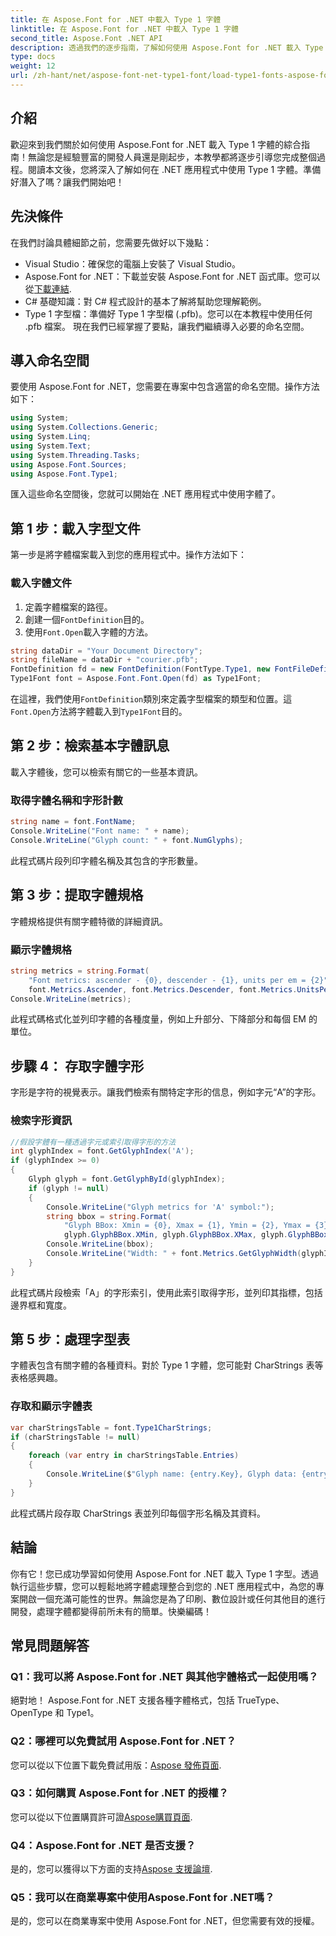 ```yaml
---
title: 在 Aspose.Font for .NET 中載入 Type 1 字體
linktitle: 在 Aspose.Font for .NET 中載入 Type 1 字體
second_title: Aspose.Font .NET API
description: 透過我們的逐步指南，了解如何使用 Aspose.Font for .NET 載入 Type 1 字型。非常適合希望掌握 .NET 應用程式中的字體處理的開發人員。
type: docs
weight: 12
url: /zh-hant/net/aspose-font-net-type1-font/load-type1-fonts-aspose-font-net/
---
```

## 介紹
歡迎來到我們關於如何使用 Aspose.Font for .NET 載入 Type 1 字體的綜合指南！無論您是經驗豐富的開發人員還是剛起步，本教學都將逐步引導您完成整個過程。閱讀本文後，您將深入了解如何在 .NET 應用程式中使用 Type 1 字體。準備好潛入了嗎？讓我們開始吧！
## 先決條件
在我們討論具體細節之前，您需要先做好以下幾點：
- Visual Studio：確保您的電腦上安裝了 Visual Studio。
-  Aspose.Font for .NET：下載並安裝 Aspose.Font for .NET 函式庫。您可以從[下載連結](https://releases.aspose.com/font/net/).
- C# 基礎知識：對 C# 程式設計的基本了解將幫助您理解範例。
- Type 1 字型檔：準備好 Type 1 字型檔 (.pfb)。您可以在本教程中使用任何 .pfb 檔案。
現在我們已經掌握了要點，讓我們繼續導入必要的命名空間。
## 導入命名空間
要使用 Aspose.Font for .NET，您需要在專案中包含適當的命名空間。操作方法如下：
```csharp
using System;
using System.Collections.Generic;
using System.Linq;
using System.Text;
using System.Threading.Tasks;
using Aspose.Font.Sources;
using Aspose.Font.Type1;
```
匯入這些命名空間後，您就可以開始在 .NET 應用程式中使用字體了。
## 第 1 步：載入字型文件
第一步是將字體檔案載入到您的應用程式中。操作方法如下：
### 載入字體文件
1. 定義字體檔案的路徑。
2. 創建一個`FontDefinition`目的。
3. 使用`Font.Open`載入字體的方法。
```csharp
string dataDir = "Your Document Directory";
string fileName = dataDir + "courier.pfb";
FontDefinition fd = new FontDefinition(FontType.Type1, new FontFileDefinition("pfb", new FileSystemStreamSource(fileName)));
Type1Font font = Aspose.Font.Font.Open(fd) as Type1Font;
```
在這裡，我們使用`FontDefinition`類別來定義字型檔案的類型和位置。這`Font.Open`方法將字體載入到`Type1Font`目的。
## 第 2 步：檢索基本字體訊息
載入字體後，您可以檢索有關它的一些基本資訊。
### 取得字體名稱和字形計數
```csharp
string name = font.FontName;
Console.WriteLine("Font name: " + name);
Console.WriteLine("Glyph count: " + font.NumGlyphs);
```
此程式碼片段列印字體名稱及其包含的字形數量。 
## 第 3 步：提取字體規格
字體規格提供有關字體特徵的詳細資訊。
### 顯示字體規格
```csharp
string metrics = string.Format(
    "Font metrics: ascender - {0}, descender - {1}, units per em = {2}",
    font.Metrics.Ascender, font.Metrics.Descender, font.Metrics.UnitsPerEM);
Console.WriteLine(metrics);
```
此程式碼格式化並列印字體的各種度量，例如上升部分、下降部分和每個 EM 的單位。
## 步驟 4： 存取字體字形
字形是字符的視覺表示。讓我們檢索有關特定字形的信息，例如字元“A”的字形。
### 檢索字形資訊
```csharp
//假設字體有一種透過字元或索引取得字形的方法
int glyphIndex = font.GetGlyphIndex('A');
if (glyphIndex >= 0)
{
    Glyph glyph = font.GetGlyphById(glyphIndex);
    if (glyph != null)
    {
        Console.WriteLine("Glyph metrics for 'A' symbol:");
        string bbox = string.Format(
            "Glyph BBox: Xmin = {0}, Xmax = {1}, Ymin = {2}, Ymax = {3}",
            glyph.GlyphBBox.XMin, glyph.GlyphBBox.XMax, glyph.GlyphBBox.YMin, glyph.GlyphBBox.YMax);
        Console.WriteLine(bbox);
        Console.WriteLine("Width: " + font.Metrics.GetGlyphWidth(glyphIndex));
    }
}
```
此程式碼片段檢索「A」的字形索引，使用此索引取得字形，並列印其指標，包括邊界框和寬度。
## 第 5 步：處理字型表
字體表包含有關字體的各種資料。對於 Type 1 字體，您可能對 CharStrings 表等表格感興趣。
### 存取和顯示字體表
```csharp
var charStringsTable = font.Type1CharStrings;
if (charStringsTable != null)
{
    foreach (var entry in charStringsTable.Entries)
    {
        Console.WriteLine($"Glyph name: {entry.Key}, Glyph data: {entry.Value}");
    }
}
```
此程式碼片段存取 CharStrings 表並列印每個字形名稱及其資料。
## 結論
你有它！您已成功學習如何使用 Aspose.Font for .NET 載入 Type 1 字型。透過執行這些步驟，您可以輕鬆地將字體處理整合到您的 .NET 應用程式中，為您的專案開啟一個充滿可能性的世界。無論您是為了印刷、數位設計或任何其他目的進行開發，處理字體都變得前所未有的簡單。快樂編碼！
## 常見問題解答
### Q1：我可以將 Aspose.Font for .NET 與其他字體格式一起使用嗎？
絕對地！ Aspose.Font for .NET 支援各種字體格式，包括 TrueType、OpenType 和 Type1。
### Q2：哪裡可以免費試用 Aspose.Font for .NET？
您可以從以下位置下載免費試用版：[Aspose 發佈頁面](https://releases.aspose.com/).
### Q3：如何購買 Aspose.Font for .NET 的授權？
您可以從以下位置購買許可證[Aspose購買頁面](https://purchase.aspose.com/buy).
### Q4：Aspose.Font for .NET 是否支援？
是的，您可以獲得以下方面的支持[Aspose 支援論壇](https://forum.aspose.com/c/font/41).
### Q5：我可以在商業專案中使用Aspose.Font for .NET嗎？
是的，您可以在商業專案中使用 Aspose.Font for .NET，但您需要有效的授權。